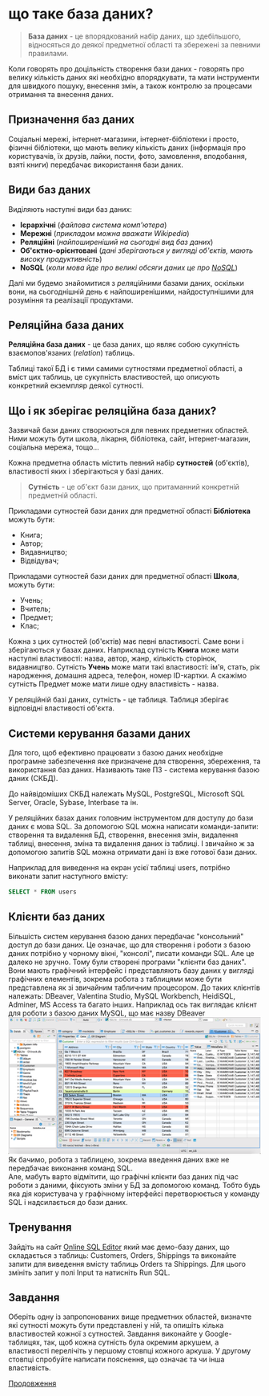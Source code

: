 # що таке база даних?
> **База даних** - це впорядкований набір даних, що здебільшого, відносяться до деякої предметної області та збережені за певними правилами.

Коли говорять про доцільність створення бази даних - говорять про велику кількість даних які необхідно впорядкувати, та мати інструменти для швидкого пошуку, внесення змін, а також контролю за процесами отримання та внесення даних.

## Призначення баз даних
Соціальні мережі, інтернет-магазини, інтернет-бібліотеки і просто, фізичні бібліотеки, що мають велику кількість даних (інформація про користувачів, їх друзів, лайки, пости, фото, замовлення, вподобання, взяті книги) передбачає використання бази даних.

## Види баз даних
Виділяють наступні види баз даних:

* **Ієрархічні** (*файлова система комп'ютера*)
* **Мережні** (*прикладом можна вважати Wikipedia*)
* **Реляційні** (*найпоширеніший на сьогодні вид баз даних*)
* **Об'єктно-орієнтовані** (*дані зберігаються у вигляді об'єктів, мають високу продуктивність*)
* **NoSQL** (*коли мова йде про великі обсяги даних це про [NoSQL](https://qagroup.com.ua/publications/nosql-perevagy-ta-nedoliky-nereliatcijnykh-baz-danykh/)*)

Далі ми будемо знайомитися з *реляційними* базами даних, оскільки вони, на сьогоднішній день є найпоширенішими, найдоступнішими для розуміння та реалізації продуктами.

## Реляційна база даних
**Реляційна база даних** - це база даних, що являє собою сукупність взаємопов'язаних (*relation*) таблиць.

Таблиці такої БД і є тими самими сутностями предметної області, а вміст цих таблиць, це сукупність властивостей, що описують конкретний екземпляр деякої сутності.

## Що і як зберігає реляційна база даних?
Зазвичай бази даних створюються для певних предметних областей. Ними можуть бути школа, лікарня, бібліотека, сайт, інтернет-магазин, соціальна мережа, тощо...

Кожна предметна область містить певний набір **сутностей** (об'єктів), властивості яких і зберігаються у базі даних. 

> **Сутність** - це об'єкт бази даних, що притаманний конкретній предметній області.

Прикладами сутностей бази даних для предметної області **Бібліотека** можуть бути: 

* Книга;
* Автор;
* Видавництво;
* Відвідувач;

Прикладами сутностей бази даних для предметної області **Школа**, можуть бути:

* Учень;
* Вчитель;
* Предмет;
* Клас;

Кожна з цих сутностей (об'єктів) має певні властивості. Саме вони і зберігаються у базах даних. Наприклад сутність **Книга** може мати наступні властивості: назва, автор, жанр, кількість сторінок, видавництво. Сутність **Учень** може мати такі властивості: ім'я, стать, рік народження, домашня адреса, телефон, номер ID-картки. А скажімо сутність Предмет може мати лише одну властивість - назва.

У реляційній базі даних, сутність - це таблиця. Таблиця зберігає відповідні властивості об'єкта.

## Системи керування базами даних

Для того, щоб ефективно працювати з базою даних необхідне програмне забезпечення яке призначене для створення, збереження, та використання баз даних. Називають таке ПЗ - система керування базою даних (СКБД).

До найвідоміших СКБД належать MySQL, PostgreSQL, Microsoft SQL Server, Oracle,
Sybase, Interbase та ін.

У реляційних базах даних головним інструментом для доступу до бази даних є мова SQL. За допомогою SQL можна написати команди-запити: створення та видалення БД, створення, внесення змін, видалення таблиці, внесення, зміна та видалення даних із таблиці. І звичайно ж за допомогою запитів SQL можна отримати дані із вже готової бази даних.

Наприклад для виведення на екран усієї таблиці users, потрібно виконати запит наступного вмісту:
```sql
SELECT * FROM users 
```

## Клієнти баз даних
Більшість систем керування базою даних передбачає "консольний" доступ до бази даних. Це означає, що для створення і роботи з базою даних потрібно у чорному вікні, "консолі", писати команди SQL. Але це далеко не зручно. Тому були створені програми "клієнти баз даних". Вони мають графічний інтерфейс і представляють базу даних у вигляді графічних елементів, зокрема робота з таблицями може бути представлена як зі звичайним табличним процесором.
До таких клієнтів належать: DBeaver, Valentina Studio, MySQL Workbench, HeidiSQL, Adminer, MS Access  та багато інших.
Наприклад ось так виглядає клієнт для роботи з базою даних MySQL, що має назву DBeaver
![](img/data_edit.png)
Як бачимо, робота з таблицею, зокрема введення даних вже не передбачає виконання команд SQL.  
Але, мабуть варто відмітити, що графічні клієнти баз даних під час роботи з даними, фіксують зміни у БД за допомогою команд. Тобто будь яка дія користувача у графічному інтерфейсі перетворюється у команду SQL і надсилається до бази даних.


## Тренування 
Зайдіть на сайт [Online SQL Editor](https://www.programiz.com/sql/online-compiler/) який має демо-базу даних, що складається з таблиць: Customers, Orders, Shippings та виконайте запити для виведення вмісту таблиць Orders та Shippings.
Для цього змініть запит у полі Input та натисніть Run SQL.


## Завдання
Оберіть одну із запропонованих вище предметних областей, визначте які сутності можуть бути представлені у ній, та опишіть кілька властивостей кожної з сутностей. Завдання виконайте у Google-таблицях, так, щоб кожна сутність була окремим аркушем, а властивості перелічіть у першому стовпці кожного аркуша. У другому стовпці спробуйте написати пояснення, що означає та чи інша властивість.

[Продовження](https://github.com/teachertyp/DataBase-Lesson/blob/main/03.md)